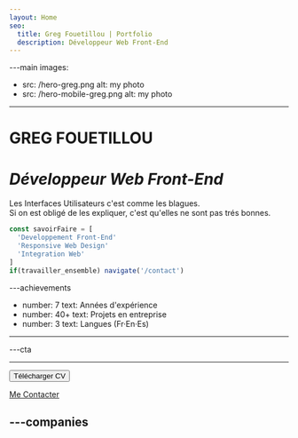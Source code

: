 ```yaml
---
layout: Home
seo:
  title: Greg Fouetillou | Portfolio
  description: Développeur Web Front-End
---
```




---main
images:
  - src: /hero-greg.png
    alt: my photo
  - src: /hero-mobile-greg.png
    alt: my photo
---

# <Typewriter>GREG FOUETILLOU</Typewriter>

# *Développeur Web Front-End* 

Les Interfaces Utilisateurs c'est comme les blagues.  
Si on est obligé de les expliquer, c'est qu'elles ne sont pas trés bonnes.

```js {2-4} showLineNumbers
const savoirFaire = [
  'Developpement Front-End'
  'Responsive Web Design'
  'Integration Web'
]
if(travailler_ensemble) navigate('/contact')
```

---achievements
- number: 7
  text: Années d'expérience
- number: 40+
  text: Projets en entreprise
- number: 3
  text: Langues (Fr·En·Es) 
---


---cta

---

<Button href="http://gregblj.cluster029.hosting.ovh.net/docs/Greg-Fouetillou-CV-2023.pdf" target="_blank" size="sm">
  Télécharger CV
</Button>


[Me Contacter](/contact)
 
 <div className="sm-link-container flex justify-center md:justify-start mt-4 p-1 ">
 <a href="https://www.linkedin.com/in/greg-fouetillou-a2047a266/" target="_blank" className="mr-4">
 <Icon
  src='/icons/logo-linkedin.svg'
  className='inline  align-middle w-8 h-8 md:w-7 md:h-7 fill-white text-omega-500 hover:fill-accent'
/></a>
<a href="https://github.com/GregBluwell" target="_blank">
<Icon
  src='/icons/github-1.svg'
  className='inline align-middle w-8 h-8 md:w-7 md:h-7 fill-white text-omega-500 hover:fill-accent'
/>
</a>
</div>

---companies
---